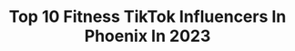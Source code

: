 ---
title: Top 10 Fitness TikTok Influencers In Phoenix In 2023
description: >-
  Find top fitness TikTok influencers in Phoenix in 2023. Most popular hashtags: #fyp #fitness #arizona #phoenix.
platform: TikTok
hits: 11
text_top: Identify the best TikTok profiles on inBeat.
text_bottom: Our search engine has 11 TikTok influencers like this in Phoenix, United States for you to contact.
profiles:
  - username: "romanbravoyoung"
    fullname: >-
      Roman Bravo-Young
    bio: >-
      
    location: "United States"
    followers: 95100
    engagement: 1354
    commentsToLikes: 0.008384
    id: ck977j7qk4fi50j782daxu3eu
    verified: false
    hashtags: "#foryou, #wrestling, #wrestlers, #wrestler"
  - username: "vibewnavi"
    fullname: >-
      Navi✨
    bio: >-
      Sikh☬ Fitness Lover, Bhangra Dancer, Mental Health Advocate✨ Ig:naviiik
    location: "United States"
    followers: 3467
    engagement: 882
    commentsToLikes: 0.087427
    id: cka63m16r4yc80i78urjbm5v5
    verified: false
    hashtags: "#danceyourstyle, #duet, #stretchingroutine, #mobilitytraining"
  - username: "kingabdul_ghost"
    fullname: >-
      kingabdul_Phoenix
    bio: >-
      Wazzzzzzaaa Follow my IG @kingabdul_phoenix
    location: "United States"
    followers: 41900
    engagement: 1751
    commentsToLikes: 0.020521
    id: ckcj12jt83ohd0j23gn747988
    verified: false
    hashtags: "#fit, #viral, #fitness, #workout"
  - username: "1dailymart"
    fullname: >-
      Diego Martinez
    bio: >-
      🏡Real Estate🏡 📍Phoenix, Arizona “Let’s Learn Together” Dm on IG
    location: "United States"
    followers: 7517
    engagement: 988
    commentsToLikes: 0.054755
    id: ckal65c789bme0i78hjl7wwcx
    verified: false
    hashtags: "#getafterit, #fyp, #fitness, #letslift"
  - username: "arianapinto_"
    fullname: >-
      Ariana 💗
    bio: >-
      Fitness, traveling & random content 🤪
    location: "United States"
    followers: 4229
    engagement: 783
    commentsToLikes: 0.041998
    id: ckb0saf8ehtg80j23sxy7vqsy
    verified: false
    hashtags: "#legday, #selflove, #getfitwithme, #weightlifting"
  - username: "bachatawithbain"
    fullname: >-
      bachatawithbain
    bio: >-
      IG: bachatawithbain Reach out via Insta 🙌 Tempe, AZ, USA 🇺🇸
    location: "United States"
    followers: 57900
    engagement: 487
    commentsToLikes: 0.008637
    id: ckavilwanquur0j23ez31mmjc
    verified: false
    hashtags: "#baile, #latindance, #dan, #ples"
  - username: "16bhaha93"
    fullname: >-
      Brendon Haha O’Brien
    bio: >-
      Hello Pls add me on IG Snap @btodahaha
    location: "United States"
    followers: 147600
    engagement: 1702
    commentsToLikes: 0.029163
    id: ckbw3nuelx7rl0j23u3jpzj0v
    verified: false
    hashtags: "#curlscheck, #swag, #dribbletothebeat, #makesomeonesmile"
  - username: "shirleybooysen7"
    fullname: >-
      Shirley Booysen
    bio: >-
      20 🇺🇸 South African 🇿🇦 Leo ♌️
    location: "United States"
    followers: 5695
    engagement: 1637
    commentsToLikes: 0.111431
    id: cka6iu7dgs35u0i78ao65jj3a
    verified: false
    hashtags: "#fingerdance, #reachinggoals, #arizonastate, #cindy518c"
  - username: "brenna.842"
    fullname: >-
      Brenna 🇺🇸
    bio: >-
      Instagram: @brennaarizona 🇺🇸🐘
    location: "United States"
    followers: 85800
    engagement: 831
    commentsToLikes: 0.136619
    id: ckbafw6zl7xai0j2371xbwchj
    verified: false
    hashtags: "#america, #democrat, #freecountry, #biden"
  - username: "cuzzinbrucie"
    fullname: >-
      CuzzinBrucie
    bio: >-
      Arizona. Born & bred NJ. 49.
    location: "United States"
    followers: 8272
    engagement: 700
    commentsToLikes: 0.068902
    id: ckbkjdsrlc6650j23u5qruxrp
    verified: false
    hashtags: "#stayathome, #covid19, #arizona, #swimming"
---